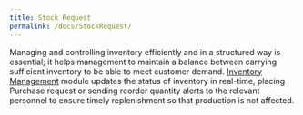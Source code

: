 ```yaml
---
title: Stock Request
permalink: /docs/StockRequest/
---
```


Managing and controlling inventory efficiently and in a structured way is essential; it helps management to maintain a balance between carrying sufficient inventory to be able to meet customer demand. [Inventory Management](https://www.tranquilbs.com/inventory/) module updates the status of inventory in real-time, placing Purchase request or sending reorder quantity alerts to the relevant personnel to ensure timely replenishment so that production is not affected.

